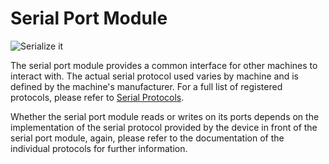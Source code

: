 # Serial Port Module

![Serialize it](item:tis3d:serial_port_module)

The serial port module provides a common interface for other machines to interact with. The actual serial protocol used varies by machine and is defined by the machine's manufacturer. For a full list of registered protocols, please refer to [Serial Protocols](../serial_protocols.md).

Whether the serial port module reads or writes on its ports depends on the implementation of the serial protocol provided by the device in front of the serial port module, again, please refer to the documentation of the individual protocols for further information.
